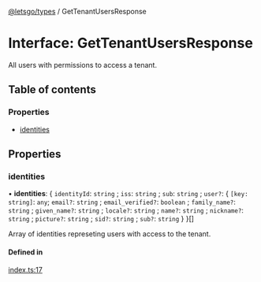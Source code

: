 [@letsgo/types](../README.md) / GetTenantUsersResponse

# Interface: GetTenantUsersResponse

All users with permissions to access a tenant.

## Table of contents

### Properties

- [identities](GetTenantUsersResponse.md#identities)

## Properties

### identities

• **identities**: \{ `identityId`: `string` ; `iss`: `string` ; `sub`: `string` ; `user?`: \{ `[key: string]`: `any`; `email?`: `string` ; `email_verified?`: `boolean` ; `family_name?`: `string` ; `given_name?`: `string` ; `locale?`: `string` ; `name?`: `string` ; `nickname?`: `string` ; `picture?`: `string` ; `sid?`: `string` ; `sub?`: `string`  }  }[]

Array of identities represeting users with access to the tenant.

#### Defined in

[index.ts:17](https://github.com/tjanczuk/letsgo/blob/d6c3e04/packages/types/src/index.ts#L17)
